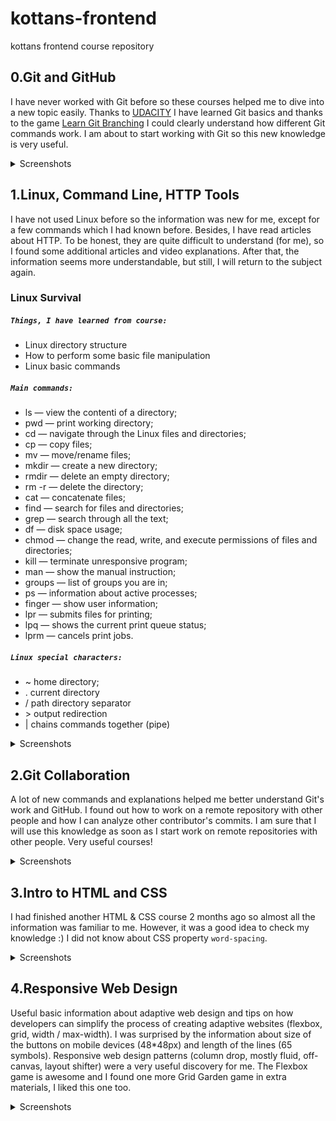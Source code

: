 # kottans-frontend
kottans frontend course repository

## 0.Git and GitHub
I have never worked with Git before so these courses helped me to dive into a new topic easily. Thanks to [UDACITY](https://classroom.udacity.com/courses/ud123) I have learned Git basics and thanks to the game [Learn Git Branching](https://learngitbranching.js.org/?locale=uk) I could clearly understand how different Git commands work. I am about to start working with Git so this new knowledge is very useful.

<details>
<summary>Screenshots</summary>

![](https://github.com/YuliiaHordiichuk/kottans-frontend/blob/main/task_git_github/udacity.png "UDACITY")
![](https://github.com/YuliiaHordiichuk/kottans-frontend/blob/main/task_git_github/learngitbranching.js.png "learngitbranching-1")
![](https://github.com/YuliiaHordiichuk/kottans-frontend/blob/main/task_git_github/learngitbranching.js-1.png "learngitbranching-2")
</details>

## 1.Linux, Command Line, HTTP Tools
I have not used Linux before so the information was new for me, except for a few commands which I had known before. Besides, I have read articles about HTTP. To be honest, they are quite difficult to understand (for me), so I found some additional articles and video explanations. After that, the information seems more understandable, but still, I will return to the subject again. 

### Linux Survival

##### `Things, I have learned from course:` 
- Linux directory structure
- How to perform some basic file manipulation
- Linux basic commands 

##### `Main commands:` 
- ls — view the contentі of a directory; 
- pwd — print working directory; 
- cd — navigate through the Linux files and directories;
- cp — copy files; 
- mv — move/rename files; 
- mkdir — create a new directory;
- rmdir — delete an empty directory;
- rm -r — delete the directory; 
- cat — concatenate files; 
- find — search for files and directories; 
- grep — search through all the text;
- df — disk space usage; 
- chmod — change the read, write, and execute permissions of files and directories; 
- kill — terminate unresponsive program; 
- man — show the manual instruction; 
- groups — list of groups you are in; 
- ps — information about active processes; 
- finger — show user information; 
- lpr — submits files for printing; 
- lpq — shows the current print queue status; 
- lprm — cancels print jobs. 

##### `Linux special characters:`
- ~ home directory; 
- . current directory
- / path directory separator
- &gt; output redirection
- | chains commands together (pipe)

<details>
<summary>Screenshots</summary>

![](https://github.com/YuliiaHordiichuk/kottans-frontend/blob/main/task_linux_cli/quiz-1.png "quiz-1")
![](https://github.com/YuliiaHordiichuk/kottans-frontend/blob/main/task_linux_cli/quiz-2.png "quiz-2")
![](https://github.com/YuliiaHordiichuk/kottans-frontend/blob/main/task_linux_cli/quiz-3.png "quiz-3")
![](https://github.com/YuliiaHordiichuk/kottans-frontend/blob/main/task_linux_cli/quiz-4.png "quiz-4")
</details>

## 2.Git Collaboration

A lot of new commands and explanations helped me better understand Git's work and GitHub. I found out how to work on a remote repository with other people and how I can analyze other contributor's commits. I am sure that I will use this knowledge as soon as I start work on remote repositories with other people. Very useful courses!


<details>
<summary>Screenshots</summary>

![](https://github.com/YuliiaHordiichuk/kottans-frontend/blob/main/task_git_collaboration/udacity-github-collaboration.png "UDACITY")
![](https://github.com/YuliiaHordiichuk/kottans-frontend/blob/main/task_git_collaboration/learngitbranching.js.org-github-collaboration-1.png "learngitbranching-1")
![](https://github.com/YuliiaHordiichuk/kottans-frontend/blob/main/task_git_collaboration/learngitbranching.js-github-collaboration-2.png "learngitbranching-2")
</details>

## 3.Intro to HTML and CSS

I had finished another HTML & CSS course 2 months ago so almost all the information was familiar to me. However, it was a good idea to check my knowledge :) I did not know about CSS property `word-spacing`. 

<details>
<summary>Screenshots</summary>

![](https://github.com/YuliiaHordiichuk/kottans-frontend/blob/main/task_html_css_intro/udacity.png "UDACITY")
![](https://github.com/YuliiaHordiichuk/kottans-frontend/blob/main/task_html_css_intro/learn-html.png "learn-html")
![](https://github.com/YuliiaHordiichuk/kottans-frontend/blob/main/task_html_css_intro/learn-css.png "learn-css")
</details>

## 4.Responsive Web Design

Useful basic information about adaptive web design and tips on how developers can simplify the process of creating adaptive websites (flexbox, grid, width / max-width). I was surprised by the information about size of the buttons on mobile devices (48*48px) and length of the lines (65 symbols). Responsive web design patterns (column drop, mostly fluid, off-canvas, layout shifter) were a very useful discovery for me. 
The Flexbox game is awesome and I found one more Grid Garden game in extra materials, I liked this one too.

<details>
<summary>Screenshots</summary>

![](https://github.com/YuliiaHordiichuk/kottans-frontend/blob/main/task_responsive_web_design/udacity.png "UDACITY")
![](https://github.com/YuliiaHordiichuk/kottans-frontend/blob/main/task_responsive_web_design/flexboxfroggy.png "flexboxfroggy")
</details>






